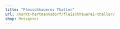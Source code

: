 ```yaml
---
title: "Fleischhauerei Thaller"
url: /markt-hartmannsdorf/fleischhauerei-thaller/
shop: Metzgerei
---
```

